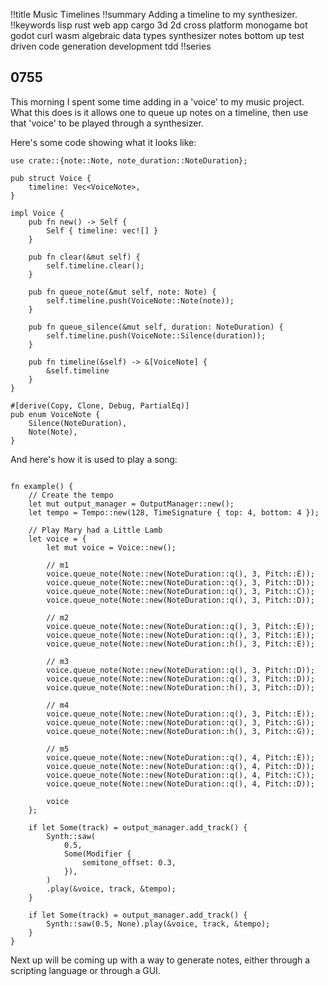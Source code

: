 !!title Music Timelines
!!summary Adding a timeline to my synthesizer.
!!keywords lisp rust web app cargo 3d 2d cross platform monogame bot godot curl wasm algebraic data types synthesizer notes bottom up test driven code generation development tdd
!!series

## 0755

This morning I spent some time adding in a 'voice' to my music project. What this does is it allows one to queue up notes on a timeline, then use that 'voice' to be played through a synthesizer. 

Here's some code showing what it looks like:

```
use crate::{note::Note, note_duration::NoteDuration};

pub struct Voice {
    timeline: Vec<VoiceNote>,
}

impl Voice {
    pub fn new() -> Self {
        Self { timeline: vec![] }
    }

    pub fn clear(&mut self) {
        self.timeline.clear();
    }

    pub fn queue_note(&mut self, note: Note) {
        self.timeline.push(VoiceNote::Note(note));
    }

    pub fn queue_silence(&mut self, duration: NoteDuration) {
        self.timeline.push(VoiceNote::Silence(duration));
    }

    pub fn timeline(&self) -> &[VoiceNote] {
        &self.timeline
    }
}

#[derive(Copy, Clone, Debug, PartialEq)]
pub enum VoiceNote {
    Silence(NoteDuration),
    Note(Note),
}

```


And here's how it is used to play a song:

```

fn example() {
    // Create the tempo
    let mut output_manager = OutputManager::new();
    let tempo = Tempo::new(128, TimeSignature { top: 4, bottom: 4 });

    // Play Mary had a Little Lamb
    let voice = {
        let mut voice = Voice::new();

        // m1
        voice.queue_note(Note::new(NoteDuration::q(), 3, Pitch::E));
        voice.queue_note(Note::new(NoteDuration::q(), 3, Pitch::D));
        voice.queue_note(Note::new(NoteDuration::q(), 3, Pitch::C));
        voice.queue_note(Note::new(NoteDuration::q(), 3, Pitch::D));

        // m2
        voice.queue_note(Note::new(NoteDuration::q(), 3, Pitch::E));
        voice.queue_note(Note::new(NoteDuration::q(), 3, Pitch::E));
        voice.queue_note(Note::new(NoteDuration::h(), 3, Pitch::E));

        // m3
        voice.queue_note(Note::new(NoteDuration::q(), 3, Pitch::D));
        voice.queue_note(Note::new(NoteDuration::q(), 3, Pitch::D));
        voice.queue_note(Note::new(NoteDuration::h(), 3, Pitch::D));

        // m4
        voice.queue_note(Note::new(NoteDuration::q(), 3, Pitch::E));
        voice.queue_note(Note::new(NoteDuration::q(), 3, Pitch::G));
        voice.queue_note(Note::new(NoteDuration::h(), 3, Pitch::G));

        // m5
        voice.queue_note(Note::new(NoteDuration::q(), 4, Pitch::E));
        voice.queue_note(Note::new(NoteDuration::q(), 4, Pitch::D));
        voice.queue_note(Note::new(NoteDuration::q(), 4, Pitch::C));
        voice.queue_note(Note::new(NoteDuration::q(), 4, Pitch::D));

        voice
    };

    if let Some(track) = output_manager.add_track() {
        Synth::saw(
            0.5,
            Some(Modifier {
                semitone_offset: 0.3,
            }),
        )
        .play(&voice, track, &tempo);
    }

    if let Some(track) = output_manager.add_track() {
        Synth::saw(0.5, None).play(&voice, track, &tempo);
    }
}
```

Next up will be coming up with a way to generate notes, either through a scripting language or through a GUI.


